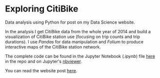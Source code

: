 # Exploring CitiBike

Data analysis using Python for post on my Data Science website.

In the analysis I get CitiBike data from the whole year
of 2014 and build a visualization of CitiBike station use
(focusing on trip counts and trip durations). I use _Pandas_ for
data manipulation and _Folium_ to produce interactive maps of the
CitiBike station network.

The complete code can be found in the Jupyter Notebook (_.ipynb_)
file [here](exploring_citibike.ipynb) in the repo and on
Jupyter's [nbviewer](http://nbviewer.ipython.org/github/luisvalesilva/exploring_citibike/blob/master/exploring_citibike.ipynb).

You can read the website post
[here](http://luisvalesilva.github.io/datasimple/citibike.html).
